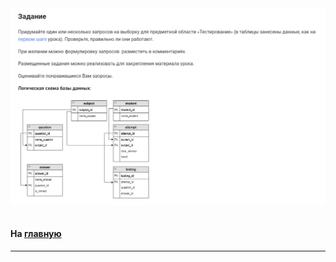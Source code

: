

<img src="../art/3.1.10.task.png" alt="solution" >

```sql 

```


#### На [главную](https://github.com/BEPb/stepik_sql#readme)

---



